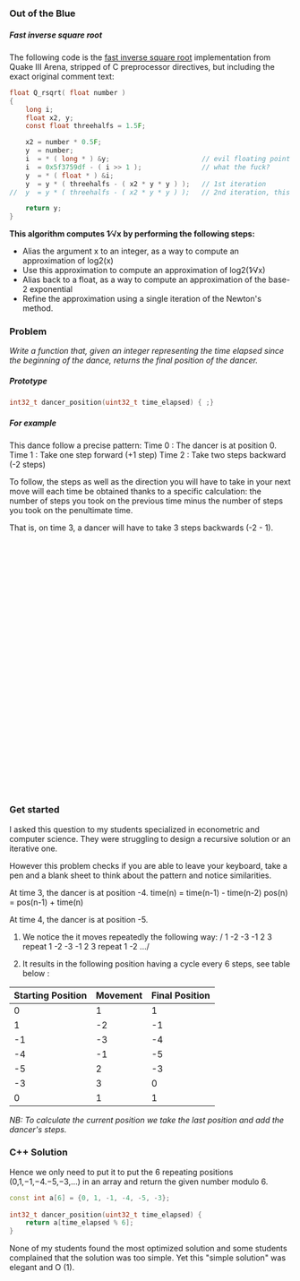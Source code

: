 ### Out of the Blue

##### Fast inverse square root
The following code is the [fast inverse square root](https://en.wikipedia.org/wiki/Fast_inverse_square_root) implementation from Quake III Arena, stripped of C preprocessor directives, but including the exact original comment text:
```c
float Q_rsqrt( float number )
{
	long i;
	float x2, y;
	const float threehalfs = 1.5F;

	x2 = number * 0.5F;
	y  = number;
	i  = * ( long * ) &y;                       // evil floating point bit level hacking
	i  = 0x5f3759df - ( i >> 1 );               // what the fuck?
	y  = * ( float * ) &i;
	y  = y * ( threehalfs - ( x2 * y * y ) );   // 1st iteration
//	y  = y * ( threehalfs - ( x2 * y * y ) );   // 2nd iteration, this can be removed

	return y;
}
```
**This algorithm computes ​1⁄√x by performing the following steps:**

* Alias the argument x to an integer, as a way to compute an approximation of log2(x)
* Use this approximation to compute an approximation of log2(​1⁄√x)
* Alias back to a float, as a way to compute an approximation of the base-2 exponential
* Refine the approximation using a single iteration of the Newton's method.

### Problem

*Write a function that, given an integer representing the time elapsed since the beginning of the dance, returns the final position of the dancer.*

##### Prototype
```c++
int32_t dancer_position(uint32_t time_elapsed) { ;}
```

##### For example
This dance follow a precise pattern:
Time 0 : The dancer is at position 0.
Time 1 : Take one step forward (+1 step)
Time 2 : Take two steps backward (-2 steps)

To follow, the steps as well as the direction you will have to take in your next move will each time be obtained thanks to a specific calculation: the number of steps you took on the previous time minus the number of steps you took on the penultimate time.

That is, on time 3, a dancer will have to take 3 steps backwards (-2 - 1).

<pre>




























</pre>

### Get started
I asked this question to my students specialized in econometric and computer science. They were struggling to design a recursive solution or an iterative one.  

However this problem checks if you are able to leave your keyboard, take a pen and a blank sheet to think about the pattern and notice similarities.

At time 3, the dancer is at position -4. time(n) = time(n-1) - time(n-2) pos(n) = pos(n-1) + time(n)

At time 4, the dancer is at position -5.

1) We notice the it moves repeatedly the following way: / 1 -2 -3 -1 2 3 repeat 1 -2 -3 -1 2 3 repeat 1 -2 .../

2) It results in the following position having a cycle every 6 steps, see table below :

| Starting Position | Movement | Final Position
|---|---|---|
|0|1|1
|1|-2|-1
|-1|-3|-4
|-4|-1|-5
|-5|2|-3
|-3|3|0
|0|1|1



*NB: To calculate the current position we take the last position and add the dancer's steps.*

### C++ Solution

Hence we only need to put it to put the 6 repeating positions (0,1,−1,−4.−5,−3,…) in an array and return the given number modulo 6.

```c++
const int a[6] = {0, 1, -1, -4, -5, -3};
​
int32_t dancer_position(uint32_t time_elapsed) {
    return a[time_elapsed % 6];
}
```

None of my students found the most optimized solution and some students complained that the solution was too simple. Yet this "simple solution" was elegant and O (1).
